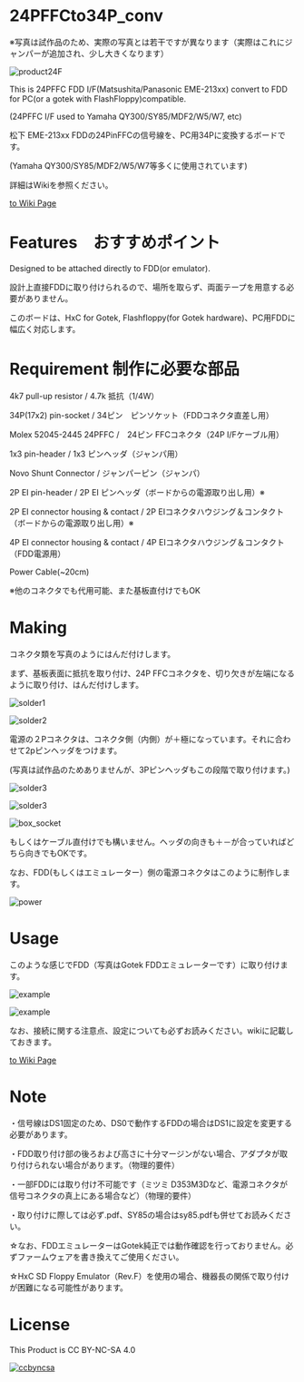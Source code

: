 # 24PFFCto34P_conv

※写真は試作品のため、実際の写真とは若干ですが異なります（実際はこれにジャンパーが追加され、少し大きくなります）

![product24F](https://github.com/marucome09/24PFFCto34P_conv/blob/master/product24f.JPG )

This is 24PFFC FDD I/F(Matsushita/Panasonic EME-213xx) convert to FDD for PC(or a gotek with FlashFloppy)compatible.

(24PFFC I/F used to Yamaha QY300/SY85/MDF2/W5/W7, etc)

松下 EME-213xx FDDの24PinFFCの信号線を、PC用34Pに変換するボードです。

(Yamaha QY300/SY85/MDF2/W5/W7等多くに使用されています)

詳細はWikiを参照ください。

[to Wiki Page](../../wiki)

# Features　おすすめポイント
Designed to be attached directly to FDD(or emulator).

設計上直接FDDに取り付けられるので、場所を取らず、両面テープを用意する必要がありません。

このボードは、HxC for Gotek, Flashfloppy(for Gotek hardware)、PC用FDDに幅広く対応します。


# Requirement 制作に必要な部品

4k7 pull-up resistor / 4.7k 抵抗（1/4W）

34P(17x2) pin-socket / 34ピン　ピンソケット（FDDコネクタ直差し用）

Molex 52045-2445 24PFFC /　24ピン FFCコネクタ（24P I/Fケーブル用）

1x3 pin-header / 1x3 ピンヘッダ（ジャンパ用）

Novo Shunt Connector / ジャンパーピン（ジャンパ）

2P EI pin-header / 2P EI ピンヘッダ（ボードからの電源取り出し用）※

2P EI connector housing & contact / 2P EIコネクタハウジング＆コンタクト（ボードからの電源取り出し用）※

4P EI connector housing & contact / 4P EIコネクタハウジング＆コンタクト（FDD電源用）

Power Cable(~20cm)

※他のコネクタでも代用可能、また基板直付けでもOK

# Making

コネクタ類を写真のようにはんだ付けします。

まず、基板表面に抵抗を取り付け、24P FFCコネクタを、切り欠きが左端になるように取り付け、はんだ付けします。

![solder1](https://github.com/marucome09/24PFFCto34P_conv/blob/master/solder1.JPG )

![solder2](https://github.com/marucome09/24PFFCto34P_conv/blob/master/solder2.JPG )

電源の２Pコネクタは、コネクタ側（内側）が＋極になっています。それに合わせて2pピンヘッダをつけます。

(写真は試作品のためありませんが、3Pピンヘッダもこの段階で取り付けます。)

![solder3](https://github.com/marucome09/24PFFCto34P_conv/blob/master/solder3.JPG )

![solder3](https://github.com/marucome09/24PFFCto34P_conv/blob/master/solder4.JPG )

![box_socket](https://github.com/marucome09/24PFFCto34P_conv/blob/master/box_socket.JPG )

もしくはケーブル直付けでも構いません。ヘッダの向きも＋－が合っていればどちら向きでもOKです。

なお、FDD(もしくはエミュレーター）側の電源コネクタはこのように制作します。

![power](https://github.com/marucome09/24PFFCto34P_conv/blob/master/FDD_power.jpg )

# Usage

このような感じでFDD（写真はGotek FDDエミュレーターです）に取り付けます。

![example](https://github.com/marucome09/24PFFCto34P_conv/blob/master/fit_example.JPG )

![example](https://github.com/marucome09/24PFFCto34P_conv/blob/master/fit_example2.JPG )

なお、接続に関する注意点、設定についても必ずお読みください。wikiに記載しておきます。

[to Wiki Page](../../wiki)

# Note

・信号線はDS1固定のため、DS0で動作するFDDの場合はDS1に設定を変更する必要があります。

・FDD取り付け部の後ろおよび高さに十分マージンがない場合、アダプタが取り付けられない場合があります。（物理的要件）

・一部FDDには取り付け不可能です（ミツミ D353M3Dなど、電源コネクタが信号コネクタの真上にある場合など）（物理的要件）

・取り付けに際しては必ず.pdf、SY85の場合はsy85.pdfも併せてお読みください。

☆なお、FDDエミュレーターはGotek純正では動作確認を行っておりません。必ずファームウェアを書き換えてご使用ください。

☆HxC SD Floppy Emulator（Rev.F）を使用の場合、機器長の関係で取り付けが困難になる可能性があります。

# License

This Product is CC BY-NC-SA 4.0

[![ccbyncsa](https://komtmt.files.wordpress.com/2015/04/by-nc-sa.png?w=150&h=52)](https://creativecommons.org/licenses/by-nc-sa/4.0/deed.ja) 







